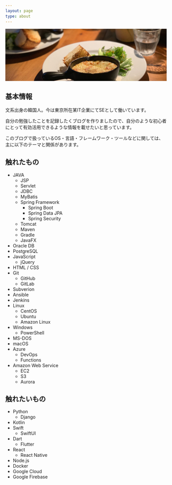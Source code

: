 ```yaml
---
layout: page
type: about
---
```


![](/assets/images/sideimage/meshi.jpg)

## 基本情報

文系出身の韓国人。今は東京所在某IT企業にてSEとして働いています。

自分の勉強したことを記録したくブログを作りましたので、自分のような初心者にとって有効活用できるような情報を載せたいと思っています。

このブログで扱っているOS・言語・フレームワーク・ツールなどに関しては、主に以下のテーマと関係があります。

## 触れたもの

* JAVA
  * JSP
  * Servlet
  * JDBC
  * MyBatis
  * Spring Framework
    * Spring Boot
    * Spring Data JPA
    * Spring Security
  * Tomcat
  * Maven
  * Gradle
  * JavaFX
* Oracle DB
* PostgreSQL
* JavaScript
  * jQuery
* HTML / CSS
* Git
  * GitHub
  * GitLab
* Subverion
* Ansible
* Jenkins
* Linux
  * CentOS
  * Ubuntu
  * Amazon Linux
* Windows
  * PowerShell
* MS-DOS
* macOS
* Azure
  * DevOps
  * Functions
* Amazon Web Service
  * EC2
  * S3
  * Aurora

## 触れたいもの

* Python
  * Django
* Kotlin
* Swift
  * SwiftUI
* Dart
  * Flutter
* React
  * React Native
* Node.js
* Docker
* Google Cloud
* Google Firebase